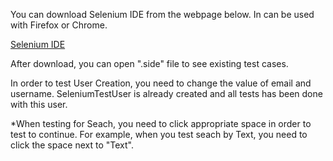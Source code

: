 You can download Selenium IDE from the webpage below. In can be used with Firefox or Chrome.

[Selenium IDE](https://www.selenium.dev/selenium-ide/)

After download, you can open ".side" file to see existing test cases.

In order to test User Creation, you need to change the value of email and username. SeleniumTestUser is already created and all tests has been done with this user.

*When testing for Seach, you need to click appropriate space in order to test to continue. For example, when you test seach by Text, you need to click the space next to "Text". 